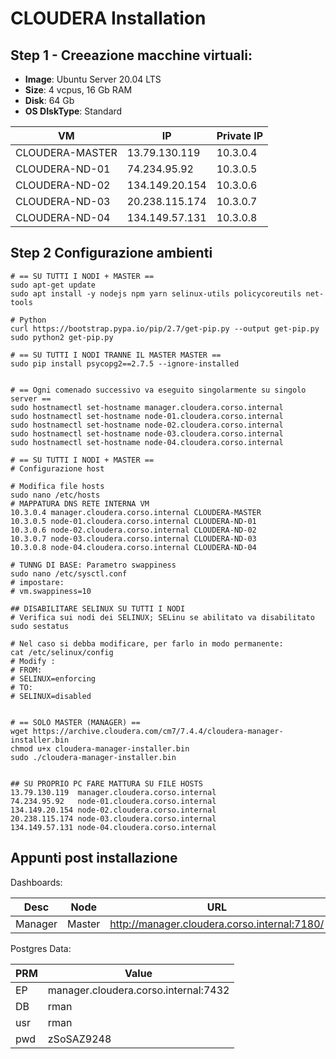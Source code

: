 # CLOUDERA Installation

## Step 1 - Creeazione macchine virtuali:

- **Image**: Ubuntu Server 20.04 LTS
- **Size**: 4 vcpus, 16 Gb RAM
- **Disk**: 64 Gb
- **OS DIskType**: Standard

| VM              | IP             | Private IP |
| --------------- | -------------- | ---------- |
| CLOUDERA-MASTER | 13.79.130.119  | 10.3.0.4   |
| CLOUDERA-ND-01  | 74.234.95.92   | 10.3.0.5   |
| CLOUDERA-ND-02  | 134.149.20.154 | 10.3.0.6   |
| CLOUDERA-ND-03  | 20.238.115.174 | 10.3.0.7   |
| CLOUDERA-ND-04  | 134.149.57.131 | 10.3.0.8   |


## Step 2 Configurazione ambienti

```shell
# == SU TUTTI I NODI + MASTER ==
sudo apt-get update
sudo apt install -y nodejs npm yarn selinux-utils policycoreutils net-tools

# Python
curl https://bootstrap.pypa.io/pip/2.7/get-pip.py --output get-pip.py
sudo python2 get-pip.py

# == SU TUTTI I NODI TRANNE IL MASTER MASTER ==
sudo pip install psycopg2==2.7.5 --ignore-installed


# == Ogni comenado successivo va eseguito singolarmente su singolo server ==
sudo hostnamectl set-hostname manager.cloudera.corso.internal 
sudo hostnamectl set-hostname node-01.cloudera.corso.internal
sudo hostnamectl set-hostname node-02.cloudera.corso.internal
sudo hostnamectl set-hostname node-03.cloudera.corso.internal
sudo hostnamectl set-hostname node-04.cloudera.corso.internal

# == SU TUTTI I NODI + MASTER ==
# Configurazione host

# Modifica file hosts
sudo nano /etc/hosts
# MAPPATURA DNS RETE INTERNA VM
10.3.0.4 manager.cloudera.corso.internal CLOUDERA-MASTER
10.3.0.5 node-01.cloudera.corso.internal CLOUDERA-ND-01 
10.3.0.6 node-02.cloudera.corso.internal CLOUDERA-ND-02 
10.3.0.7 node-03.cloudera.corso.internal CLOUDERA-ND-03 
10.3.0.8 node-04.cloudera.corso.internal CLOUDERA-ND-04 

# TUNNG DI BASE: Parametro swappiness
sudo nano /etc/sysctl.conf
# impostare:
# vm.swappiness=10

## DISABILITARE SELINUX SU TUTTI I NODI
# Verifica sui nodi dei SELINUX; SELinu se abilitato va disabilitato
sudo sestatus

# Nel caso si debba modificare, per farlo in modo permanente:
cat /etc/selinux/config
# Modify :
# FROM:
# SELINUX=enforcing
# TO:
# SELINUX=disabled


# == SOLO MASTER (MANAGER) ==
wget https://archive.cloudera.com/cm7/7.4.4/cloudera-manager-installer.bin
chmod u+x cloudera-manager-installer.bin
sudo ./cloudera-manager-installer.bin


## SU PROPRIO PC FARE MATTURA SU FILE HOSTS
13.79.130.119  manager.cloudera.corso.internal
74.234.95.92   node-01.cloudera.corso.internal
134.149.20.154 node-02.cloudera.corso.internal
20.238.115.174 node-03.cloudera.corso.internal
134.149.57.131 node-04.cloudera.corso.internal

```



## Appunti post installazione

Dashboards: 

| Desc    | Node   | URL                                          |
| ------- | ------ | -------------------------------------------- |
| Manager | Master | http://manager.cloudera.corso.internal:7180/ |


Postgres Data:

| PRM | Value                                |
| --- | ------------------------------------ |
| EP  | manager.cloudera.corso.internal:7432 |
| DB  | rman                                 |
| usr | rman                                 |
| pwd | zSoSAZ9248                           |